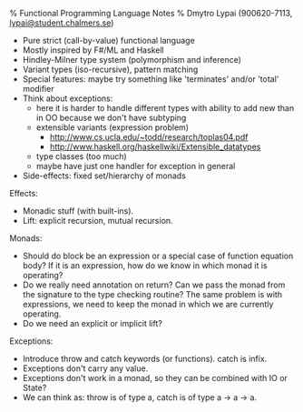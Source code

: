 % Functional Programming Language Notes
% Dmytro Lypai (900620-7113, lypai@student.chalmers.se)

* Pure strict (call-by-value) functional language
* Mostly inspired by F#/ML and Haskell
* Hindley-Milner type system (polymorphism and inference)
* Variant types (iso-recursive), pattern matching
* Special features: maybe try something like 'terminates' and/or 'total' modifier
* Think about exceptions:
    + here it is harder to handle different types with ability to add new than in OO because we don't have subtyping
    + extensible variants (expression problem)
        - <http://www.cs.ucla.edu/~todd/research/toplas04.pdf>
        - <http://www.haskell.org/haskellwiki/Extensible_datatypes>
    + type classes (too much)
    + maybe have just one handler for exception in general
* Side-effects: fixed set/hierarchy of monads

Effects:

* Monadic stuff (with built-ins).
* Lift: explicit recursion, mutual recursion.

Monads:
* Should do block be an expression or a special case of function equation body?
  If it is an expression, how do we know in which monad it is operating?
* Do we really need annotation on return? Can we pass the monad from the
  signature to the type checking routine? The same problem is with expressions,
  we need to keep the monad in which we are currently operating.
* Do we need an explicit or implicit lift?

Exceptions:
* Introduce throw and catch keywords (or functions). catch is infix.
* Exceptions don't carry any value.
* Exceptions don't work in a monad, so they can be combined with IO or State?
* We can think as: throw is of type a, catch is of type a -> a -> a.

